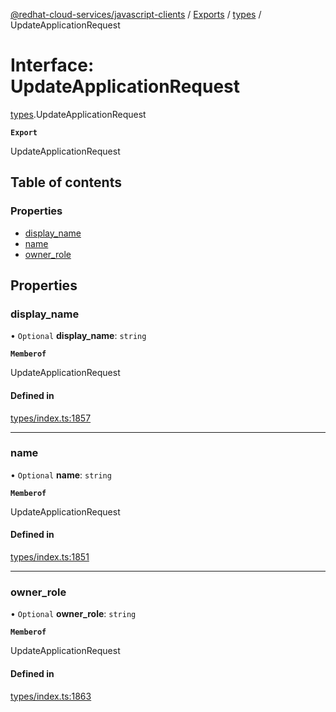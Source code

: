 [@redhat-cloud-services/javascript-clients](../README.md) / [Exports](../modules.md) / [types](../modules/types.md) / UpdateApplicationRequest

# Interface: UpdateApplicationRequest

[types](../modules/types.md).UpdateApplicationRequest

**`Export`**

UpdateApplicationRequest

## Table of contents

### Properties

- [display\_name](types.UpdateApplicationRequest.md#display_name)
- [name](types.UpdateApplicationRequest.md#name)
- [owner\_role](types.UpdateApplicationRequest.md#owner_role)

## Properties

### display\_name

• `Optional` **display\_name**: `string`

**`Memberof`**

UpdateApplicationRequest

#### Defined in

[types/index.ts:1857](https://github.com/RedHatInsights/javascript-clients/blob/main/packages/notifications/types/index.ts#L1857)

___

### name

• `Optional` **name**: `string`

**`Memberof`**

UpdateApplicationRequest

#### Defined in

[types/index.ts:1851](https://github.com/RedHatInsights/javascript-clients/blob/main/packages/notifications/types/index.ts#L1851)

___

### owner\_role

• `Optional` **owner\_role**: `string`

**`Memberof`**

UpdateApplicationRequest

#### Defined in

[types/index.ts:1863](https://github.com/RedHatInsights/javascript-clients/blob/main/packages/notifications/types/index.ts#L1863)
